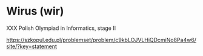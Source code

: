 # Wirus (wir)
XXX Polish Olympiad in Informatics, stage II

https://szkopul.edu.pl/problemset/problem/c9kbLOJVLHiQDcmiNo8Pa4w6/site/?key=statement
